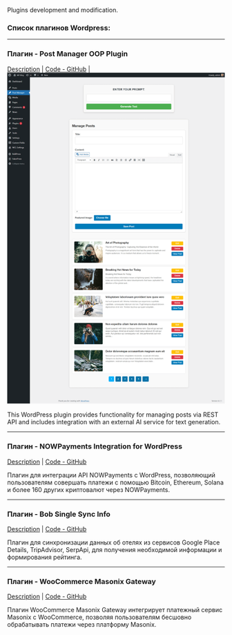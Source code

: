 Plugins development and modification.  

### Список плагинов Wordpress:


---

### Плагин - Post Manager OOP Plugin
[Description](httpshttps://github.com/DimaWide/wp-plugins/tree/main/post-manager-ai-generation/README.md) | [Code - GitHub](httpshttps://github.com/DimaWide/wp-plugins/tree/main/post-manager-ai-generation) | ![Screenshot](https://github.com/DimaWide/wp-plugins/blob/main/post-manager-ai-generation/screencapture.png)

This WordPress plugin provides functionality for managing posts via REST API and includes integration with an external AI service for text generation.

---

### Плагин - NOWPayments Integration for WordPress
[Description](https://github.com/DmitriyChiroky/wp-plugins-new/tree/main/nowpayments-integration/README.md) | [Code - GitHub](https://github.com/DmitriyChiroky/wp-plugins-new/tree/main/nowpayments-integration)

Плагин для интеграции API NOWPayments с WordPress, позволяющий пользователям совершать платежи с помощью Bitcoin, Ethereum, Solana и более 160 других криптовалют через NOWPayments.

---

### Плагин - Bob Single Sync Info
[Description](https://github.com/DmitriyChiroky/wp-plugins-new/tree/main/bob-single-sync-info/README.md) | [Code - GitHub](https://github.com/DmitriyChiroky/wp-plugins-new/tree/main/bob-single-sync-info)

Плагин для синхронизации данных об отелях из сервисов Google Place Details, TripAdvisor, SerpApi, для получения необходимой информации и формирования рейтинга.  

---

### Плагин - WooCommerce Masonix Gateway
[Description](https://github.com/DmitriyChiroky/wp-plugins-new/tree/main/woocommerce-masonix-gateway/README.md) | [Code - GitHub](https://github.com/DmitriyChiroky/wp-plugins-new/tree/main/woocommerce-masonix-gateway)

Плагин WooCommerce Masonix Gateway интегрирует платежный сервис Masonix с WooCommerce, позволяя пользователям бесшовно обрабатывать платежи через платформу Masonix.
